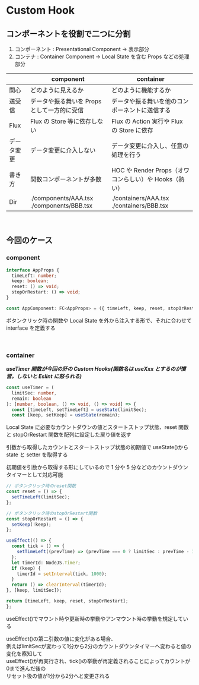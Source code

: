 # Custom Hook

## コンポーネントを役割で二つに分割

1. コンポーネント : Presentational Component -> 表示部分
2. コンテナ : Container Component -> Local State を含む Props などの処理部分

|            | component                                      | container                                             |
| ---------- | ---------------------------------------------- | ----------------------------------------------------- |
| 関心       | どのように見えるか                             | どのように機能するか                                  |
| 送受信     | データや振る舞いを Props として一方的に受信    | データや振る舞いを他のコンポーネントに送信する        |
| Flux       | Flux の Store 等に依存しない                   | Flux の Action 実行や Flux の Store に依存            |
| データ変更 | データ変更に介入しない                         | データ変更に介入し、任意の処理を行う                  |
| 書き方     | 関数コンポーネントが多数                       | HOC や Render Props（オワコンらしい）や Hooks（熱い） |
| Dir        | ./components/AAA.tsx<br />./components/BBB.tsx | ./containers/AAA.tsx<br />./containers/BBB.tsx        |

<br />

## 今回のケース

### component

```typescript
interface AppProps {
  timeLeft: number;
  keep: boolean;
  reset: () => void;
  stopOrRestart: () => void;
}

const AppComponent: FC<AppProps> = ({ timeLeft, keep, reset, stopOrRestart }) => (
```

ボタンクリック時の関数や Local State を外から注入する形で、それに合わせて interface を定義する

<br />

### container

**_useTimer 関数が今回の肝の Custom Hooks(関数名は useXxx とするのが慣習。しないと Eslint に怒られる)_**

```typescript
const useTimer = (
  limitSec: number,
  remain: boolean
): [number, boolean, () => void, () => void] => {
  const [timeLeft, setTimeLeft] = useState(limitSec);
  const [keep, setKeep] = useState(remain);
```

Local State に必要なカウントダウンの値とスタートストップ状態、reset 関数と stopOrRestart 関数を配列に設定した戻り値を返す

引数から取得したカウントとスタートストップ状態の初期値で useState()から state と setter を取得する

初期値を引数から取得する形にしているので 1 分や 5 分などのカウントダウンタイマーとして対応可能

```typescript
// ボタンクリック時のreset関数
const reset = () => {
  setTimeLeft(limitSec);
};

// ボタンクリック時のstopOrRestart関数
const stopOrRestart = () => {
  setKeep(!keep);
};

useEffect(() => {
  const tick = () => {
    setTimeLeft((prevTime) => (prevTime === 0 ? limitSec : prevTime - 1));
  };
  let timerId: NodeJS.Timer;
  if (keep) {
    timerId = setInterval(tick, 1000);
  }
  return () => clearInterval(timerId);
}, [keep, limitSec]);

return [timeLeft, keep, reset, stopOrRestart];
};
```

useEffect()でマウント時や更新時の挙動やアンマウント時の挙動を規定している

useEffect()の第二引数の値に変化がある場合、<br />
例えばlimitSecが変わって1分から2分のカウントダウンタイマーへ変わると値の変化を察知して<br/>
useEffect()が再実行され、tick()の挙動が再定義されることによってカウントが0まで進んだ後の<br />
リセット後の値が1分から2分へと変更される
